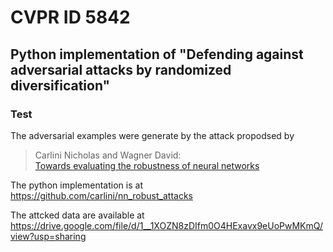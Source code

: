 # CVPR ID 5842 

## Python implementation of "Defending against adversarial attacks by randomized diversification"

### Test

The adversarial examples were generate by the attack propodsed by 
> Carlini Nicholas and Wagner David:  
> [Towards evaluating the robustness of neural networks](https://arxiv.org/pdf/1608.04644.pdf) 

The python implementation is at https://github.com/carlini/nn_robust_attacks

The attcked data are available at https://drive.google.com/file/d/1__1XOZN8zDIfm0O4HExavx9eUoPwMKmQ/view?usp=sharing






